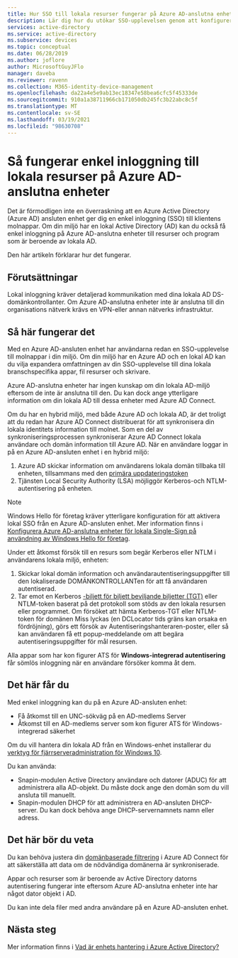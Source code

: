 ```yaml
---
title: Hur SSO till lokala resurser fungerar på Azure AD-anslutna enheter | Microsoft Docs
description: Lär dig hur du utökar SSO-upplevelsen genom att konfigurera hybrid Azure Active Directory anslutna enheter.
services: active-directory
ms.service: active-directory
ms.subservice: devices
ms.topic: conceptual
ms.date: 06/28/2019
ms.author: joflore
author: MicrosoftGuyJFlo
manager: daveba
ms.reviewer: ravenn
ms.collection: M365-identity-device-management
ms.openlocfilehash: da22a4e5e9ab13ec18347e58bea6cfc5f45333de
ms.sourcegitcommit: 910a1a38711966cb171050db245fc3b22abc8c5f
ms.translationtype: MT
ms.contentlocale: sv-SE
ms.lasthandoff: 03/19/2021
ms.locfileid: "98630708"
---
```

# <a name="how-sso-to-on-premises-resources-works-on-azure-ad-joined-devices"></a>Så fungerar enkel inloggning till lokala resurser på Azure AD-anslutna enheter

Det är förmodligen inte en överraskning att en Azure Active Directory (Azure AD) ansluten enhet ger dig en enkel inloggning (SSO) till klientens molnappar. Om din miljö har en lokal Active Directory (AD) kan du också få enkel inloggning på Azure AD-anslutna enheter till resurser och program som är beroende av lokala AD. 

Den här artikeln förklarar hur det fungerar.

## <a name="prerequisites"></a>Förutsättningar

Lokal inloggning kräver detaljerad kommunikation med dina lokala AD DS-domänkontrollanter. Om Azure AD-anslutna enheter inte är anslutna till din organisations nätverk krävs en VPN-eller annan nätverks infrastruktur. 

## <a name="how-it-works"></a>Så här fungerar det 

Med en Azure AD-ansluten enhet har användarna redan en SSO-upplevelse till molnappar i din miljö. Om din miljö har en Azure AD och en lokal AD kan du vilja expandera omfattningen av din SSO-upplevelse till dina lokala branschspecifika appar, fil resurser och skrivare.

Azure AD-anslutna enheter har ingen kunskap om din lokala AD-miljö eftersom de inte är anslutna till den. Du kan dock ange ytterligare information om din lokala AD till dessa enheter med Azure AD Connect.

Om du har en hybrid miljö, med både Azure AD och lokala AD, är det troligt att du redan har Azure AD Connect distribuerat för att synkronisera din lokala identitets information till molnet. Som en del av synkroniseringsprocessen synkroniserar Azure AD Connect lokala användare och domän information till Azure AD. När en användare loggar in på en Azure AD-ansluten enhet i en hybrid miljö:

1. Azure AD skickar information om användarens lokala domän tillbaka till enheten, tillsammans med den [primära uppdateringstoken](concept-primary-refresh-token.md)
1. Tjänsten Local Security Authority (LSA) möjliggör Kerberos-och NTLM-autentisering på enheten.

>[!NOTE]
> Windows Hello för företag kräver ytterligare konfiguration för att aktivera lokal SSO från en Azure AD-ansluten enhet. Mer information finns i [Konfigurera Azure AD-anslutna enheter för lokala Single-Sign på användning av Windows Hello för företag](/windows/security/identity-protection/hello-for-business/hello-hybrid-aadj-sso-base). 

Under ett åtkomst försök till en resurs som begär Kerberos eller NTLM i användarens lokala miljö, enheten:

1. Skickar lokal domän information och användarautentiseringsuppgifter till den lokaliserade DOMÄNKONTROLLANTen för att få användaren autentiserad.
1. Tar emot en Kerberos [-biljett för biljett beviljande biljetter (TGT)](/windows/desktop/secauthn/ticket-granting-tickets) eller NTLM-token baserat på det protokoll som stöds av den lokala resursen eller programmet. Om försöket att hämta Kerberos-TGT eller NTLM-token för domänen Miss lyckas (en DCLocator tids gräns kan orsaka en fördröjning), görs ett försök av Autentiseringshanteraren-poster, eller så kan användaren få ett popup-meddelande om att begära autentiseringsuppgifter för mål resursen.

Alla appar som har kon figurer ATS för **Windows-integrerad autentisering** får sömlös inloggning när en användare försöker komma åt dem.

## <a name="what-you-get"></a>Det här får du

Med enkel inloggning kan du på en Azure AD-ansluten enhet: 

- Få åtkomst till en UNC-sökväg på en AD-medlems Server
- Åtkomst till en AD-medlems server som kon figurer ATS för Windows-integrerad säkerhet 

Om du vill hantera din lokala AD från en Windows-enhet installerar du [verktyg för fjärrserveradministration för Windows 10](https://www.microsoft.com/download/details.aspx?id=45520).

Du kan använda:

- Snapin-modulen Active Directory användare och datorer (ADUC) för att administrera alla AD-objekt. Du måste dock ange den domän som du vill ansluta till manuellt.
- Snapin-modulen DHCP för att administrera en AD-ansluten DHCP-server. Du kan dock behöva ange DHCP-servernamnets namn eller adress.
 
## <a name="what-you-should-know"></a>Det här bör du veta

Du kan behöva justera din [domänbaserade filtrering](../hybrid/how-to-connect-sync-configure-filtering.md#domain-based-filtering) i Azure AD Connect för att säkerställa att data om de nödvändiga domänerna är synkroniserade.

Appar och resurser som är beroende av Active Directory datorns autentisering fungerar inte eftersom Azure AD-anslutna enheter inte har något dator objekt i AD. 

Du kan inte dela filer med andra användare på en Azure AD-ansluten enhet.

## <a name="next-steps"></a>Nästa steg

Mer information finns i [Vad är enhets hantering i Azure Active Directory?](overview.md) 
